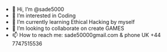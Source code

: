 - 👋 Hi, I’m @sade5000
- 👀 I’m interested in Coding
- 🌱 I’m currently learning Ethical Hacking by myself
- 💞️ I’m looking to collaborate on create GAMES
- 📫 How to reach me: sade50000gmail.com & phone UK +44 7747515536 


<!---
sade5000/sade5000 is a ✨ special ✨ repository because its `README.md` (this file) appears on your GitHub profile.
You can click the Preview link to take a look at your changes.
--->
